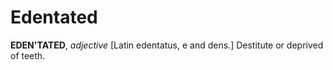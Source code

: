 # Edentated

**EDEN'TATED**, _adjective_ \[Latin edentatus, e and dens.\] Destitute or deprived of teeth.